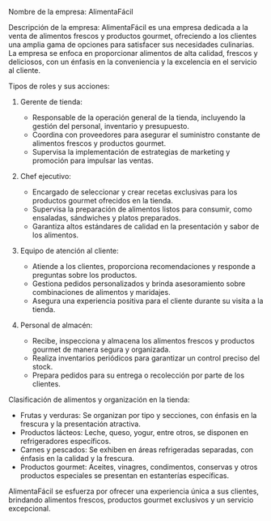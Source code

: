 Nombre de la empresa: AlimentaFácil

Descripción de la empresa:
AlimentaFácil es una empresa dedicada a la venta de alimentos frescos y productos gourmet, ofreciendo a los clientes una amplia gama de opciones para satisfacer sus necesidades culinarias. La empresa se enfoca en proporcionar alimentos de alta calidad, frescos y deliciosos, con un énfasis en la conveniencia y la excelencia en el servicio al cliente.

Tipos de roles y sus acciones:

1. Gerente de tienda:
   - Responsable de la operación general de la tienda, incluyendo la gestión del personal, inventario y presupuesto.
   - Coordina con proveedores para asegurar el suministro constante de alimentos frescos y productos gourmet.
   - Supervisa la implementación de estrategias de marketing y promoción para impulsar las ventas.

2. Chef ejecutivo:
   - Encargado de seleccionar y crear recetas exclusivas para los productos gourmet ofrecidos en la tienda.
   - Supervisa la preparación de alimentos listos para consumir, como ensaladas, sándwiches y platos preparados.
   - Garantiza altos estándares de calidad en la presentación y sabor de los alimentos.

3. Equipo de atención al cliente:
   - Atiende a los clientes, proporciona recomendaciones y responde a preguntas sobre los productos.
   - Gestiona pedidos personalizados y brinda asesoramiento sobre combinaciones de alimentos y maridajes.
   - Asegura una experiencia positiva para el cliente durante su visita a la tienda.

4. Personal de almacén:
   - Recibe, inspecciona y almacena los alimentos frescos y productos gourmet de manera segura y organizada.
   - Realiza inventarios periódicos para garantizar un control preciso del stock.
   - Prepara pedidos para su entrega o recolección por parte de los clientes.

Clasificación de alimentos y organización en la tienda:

- Frutas y verduras: Se organizan por tipo y secciones, con énfasis en la frescura y la presentación atractiva.
- Productos lácteos: Leche, queso, yogur, entre otros, se disponen en refrigeradores específicos.
- Carnes y pescados: Se exhiben en áreas refrigeradas separadas, con énfasis en la calidad y la frescura.
- Productos gourmet: Aceites, vinagres, condimentos, conservas y otros productos especiales se presentan en estanterías específicas.

AlimentaFácil se esfuerza por ofrecer una experiencia única a sus clientes, brindando alimentos frescos, productos gourmet exclusivos y un servicio excepcional.